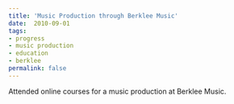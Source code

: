 ```yaml
---
title: 'Music Production through Berklee Music'
date:  2010-09-01
tags:
- progress
- music production
- education
- berklee
permalink: false
---
```

Attended online courses for a music production at Berklee Music.